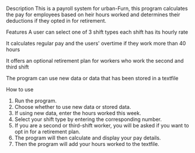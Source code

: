 Description 
This is a payroll system for urban-Furn, this program calculates the pay for employees based on heir hours worked and determines their deductions if they opted in for retirement.

Features 
A user can select one of 3 shift types each shift has its hourly rate

It calculates regular pay and the users' overtime if they work more than 40 hours 

It offers an optional retirement plan for workers who work the second and third shift

The program can use new data or data that has been stored in a textfile 

How to use 
1. Run the program.
2. Choose whether to use new data or stored data.
3. If using new data, enter the hours worked this week.
4. Select your shift type by entering the corresponding number.
5. If you are a second or third-shift worker, you will be asked if you want to opt in for a retirement plan.
6. The program will then calculate and display your pay details.
7. Then the program will add your hours worked to the textfile.
